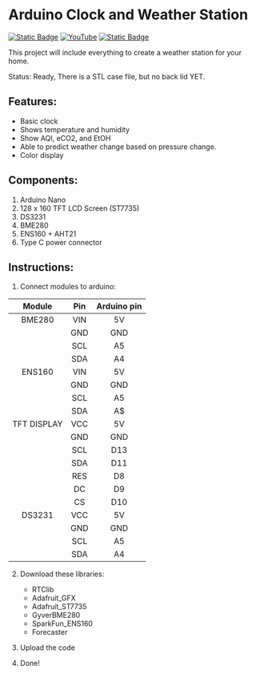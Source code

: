# Arduino Clock and Weather Station
[![Static Badge](https://img.shields.io/badge/My_Website-green?link=https%3A%2F%2Foget565.com%2F)](https://oget565.com/) [![YouTube](https://img.shields.io/badge/YouTube-color?color=%23FF0000&link=https%3A%2F%2Fwww.youtube.com%2F%40oget565)](https://www.youtube.com/@oget565) [![Static Badge](https://img.shields.io/badge/Twitch-color?color=%239146FF&link=https%3A%2F%2Fwww.twitch.tv%2Foget565)](https://www.twitch.tv/oget565)





This project will include everything to create a weather station for your home.

Status: Ready, There is a STL case file, but no back lid YET.

## Features:
- Basic clock
- Shows temperature and humidity
- Show AQI, eCO2, and EtOH
- Able to predict weather change based on pressure change.
- Color display

## Components:
1) Arduino Nano
2) 128 x 160 TFT LCD Screen (ST7735)
3) DS3231
4) BME280
5) ENS160 + AHT21
8) Type C power connector

## Instructions:

1) Connect modules to arduino:

| Module    | Pin      | Arduino pin                |
| :--------: | :-------: | :-------------------------: |
| BME280 | VIN | 5V|
|  | GND | GND| 
| | SCL | A5|
| | SDA | A4|
| ENS160 | VIN | 5V|
| | GND | GND |
| | SCL | A5 |
| | SDA | A$ |
| TFT DISPLAY | VCC | 5V |
| | GND | GND |
| | SCL | D13| 
| | SDA | D11 |
| | RES | D8 |
| | DC | D9 |
| | CS | D10|
| DS3231 | VCC | 5V|
| | GND | GND |
| | SCL | A5 |
| | SDA | A4 |

2) Download these libraries:
   -  RTClib
   -  Adafruit_GFX
   -  Adafruit_ST7735
   -  GyverBME280
   -  SparkFun_ENS160
   -  Forecaster

3) Upload the code
4) Done!
